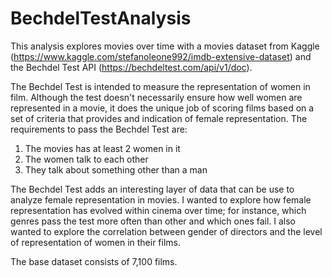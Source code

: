 # BechdelTestAnalysis
This analysis explores movies over time with a movies dataset from Kaggle (https://www.kaggle.com/stefanoleone992/imdb-extensive-dataset) and the Bechdel Test API (https://bechdeltest.com/api/v1/doc).

The Bechdel Test is intended to measure the representation of women in film. Although the test doesn't necessarily ensure how well women are represented in a movie, it does the unique job of scoring films based on a set of criteria that provides and indication of female representation. The requirements to pass the Bechdel Test are:

1. The movies has at least 2 women in it
2. The women talk to each other
3. They talk about something other than a man

The Bechdel Test adds an interesting layer of data that can be use to analyze female representation in movies. I wanted to explore how female representation has evolved within cinema over time; for instance, which genres pass the test more often than other and which ones fail. I also wanted to explore the correlation between gender of directors and the level of representation of women in their films.

The base dataset consists of 7,100 films.
